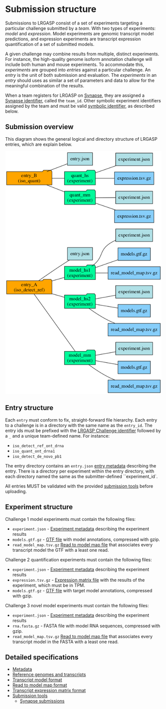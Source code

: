 # Submission structure

Submissions to LRGASP consist of a set of experiments targeting a particular
challenge submitted by a *team*.  With two types of experiments: *model* and
*expression*.  Model experiments are genomic transcript model predictions, and
expression experiments are transcript expression quantification of a set of
submitted models.

A given challenge may combine results from multiple, distinct experiments.
For instance, the high-quality genome isoform annotation challenge will
include both human and mouse experiments. To accommodate this, *experiments*
are grouped into *entries* against a particular challenge.  An *entry* is
the unit of both submission and evaluation.  The *experiments* in an *entry*
should uses as similar a set of parameters and data to allow
for the meaningful combination of the results.

When a team registers for LRGASP on [Synapse](https://www.synapse.org), they are assigned a
[Synapse identifier](metadata-identifiers.md#synapse-identifiers), called the ``team_id``.  Other symbolic
experiment identifiers assigned by the team and must be valid
[symbolic identifier](metadata-identifiers.md#symbolic-identifiers), as described below.

## Submission overview

This diagram shows the general logical and directory structure of LRGASP entries,
which are explain below.

![Submission file hierarchy diagram](submit_tree.png)

## Entry structure

Each ``entry`` must conform to fix, straight-forward file hierarchy.
Each entry to a challenge is in a directory with the same name as the `entry_id`.
The entry ids must be prefixed with the [LRGASP Challenge identifier](metadata-identifiers.md#lrgasp-challenge-identifiers) followed by
a `_` and a unique team-defined name.  For instance:

- `iso_detect_ref_ont_drna`
- `iso_quant_ont_drna1`
- `iso_detect_de_novo_pb1`

The entry directory contains an `entry.json` [entry metadata](metadata.md#entryjson)
describing the entry.  There is a directory per experiment within the entry directory, with each directory named the same as the
submitter-defined ``experiment_id`.

All entries MUST be validated with the provided [submission
tools](submission-tools.md) before uploading.

## Experiment structure

Challenge 1 model experiments must contain the following files:

- `experiment.json` - [Experiment metadata](metadata.md#experimentjson) describing the experiment results
- `models.gtf.gz` - [GTF file](model-format.md) with model annotations, compressed with gzip.
- `read_model_map.tsv.gz` [Read to model map file](read_model_map_format.md) that associates every transcript model the GTF with a least one read.

Challenge 2 quantification experiments must contain the following files:

- `experiment.json` - [Experiment metadata](metadata.md#experimentjson) describing the experiment results
- `expression.tsv.gz` - [Expression matrix file](expression_matrix_format.md) with the results of the experiment, which must be in TPM.
- `models.gtf.gz` - [GTF file](model-format.md) with target model annotations, compressed with gzip.

Challenge 3 novel model experiments must contain the following files:

- `experiment.json` - [Experiment metadata](metadata.md#experimentjson) describing the experiment results
- `rna.fasta.gz` - FASTA file with model RNA sequences, compressed with gzip.
- `read_model_map.tsv.gz` [Read to model map file](read_model_map_format.md) that associates every transcript model in the FASTA with a least one read.

## Detailed specifications

- [Metadata](metadata.md)
- [Reference genomes and transcripts](reference-genomes.md)
- [Transcript model format](model-format.md)
- [Read to model map format](read_model_map_format.md)
- [Transcript expression matrix format](expression_matrix_format.md)
- [Submission tools](submission-tools.md)
  - [Synapse submissions](synapse.md)
